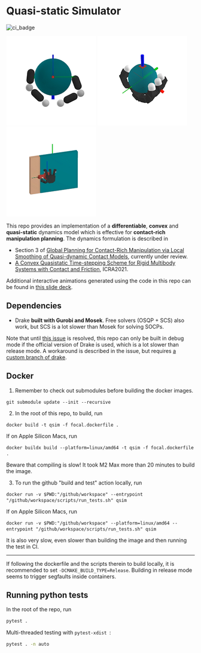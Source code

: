 # Quasi-static Simulator
![ci_badge](https://github.com/pangtao22/quasistatic_simulator/actions/workflows/ci.yml/badge.svg)

![](/media/planar_hand.gif) ![](/media/allegro_hand_ball.gif) ![](/media/allegro_hand_door.gif)

This repo provides an implementation of a **differentiable**, **convex** and **quasi-static** dynamics model which is effective for **contact-rich manipulation planning**. The dynamics formulation is described in 
- Section 3 of [Global Planning for Contact-Rich Manipulation via
Local Smoothing of Quasi-dynamic Contact Models](https://arxiv.org/abs/2206.10787), currently under review.
- [A Convex Quasistatic Time-stepping Scheme for Rigid Multibody Systems with Contact and Friction](http://groups.csail.mit.edu/robotics-center/public_papers/Pang20b.pdf), ICRA2021.

Additional interactive animations generated using the code in this repo can be found in [this slide deck](https://slides.com/pang/deck-28a801).

## Dependencies
- Drake **built with Gurobi and Mosek**. Free solvers (OSQP + SCS) also work, but SCS is a lot slower than Mosek for solving SOCPs.

Note that until [this issue](https://github.com/RobotLocomotion/drake-external-examples/issues/216) is resolved, this repo can only be built in debug mode if the official version of Drake is used, which is a lot slower than release mode. A workaround is described in the issue, but requires [a custom branch of drake](https://github.com/pangtao22/drake/tree/my_main).


## Docker
1. Remember to check out submodules before building the docker images.
```
git submodule update --init --recursive
```

2. In the root of this repo, to build, run
```
docker build -t qsim -f focal.dockerfile .
```

If on Apple Silicon Macs, run
```
docker buildx build --platform=linux/amd64 -t qsim -f focal.dockerfile .
```
Beware that compiling is slow! It took M2 Max more than 20 minutes to build the 
image. 

3. To run the github "build and test" action locally, run
```
docker run -v $PWD:"/github/workspace" --entrypoint "/github/workspace/scripts/run_tests.sh" qsim
```
If on Apple Silicon Macs, run
```
docker run -v $PWD:"/github/workspace" --platform=linux/amd64 --entrypoint "/github/workspace/scripts/run_tests.sh" qsim
```
It is also very slow, even slower than building the image and then running 
the test in CI.

---
If following the dockerfile and the scripts therein to build locally, it is 
recommended to set `-DCMAKE_BUILD_TYPE=Release`. Building in release mode 
seems to trigger segfaults inside containers. 

## Running python tests
In the root of the repo, run 
```bash
pytest .
```
Multi-threaded testing with `pytest-xdist `:
```bash
pytest . -n auto
```
